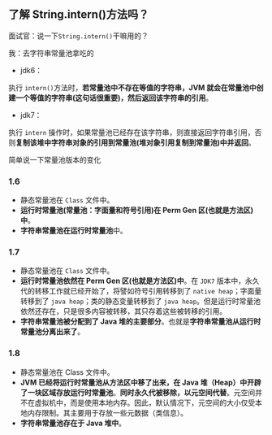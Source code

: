 ## 了解 String.intern()方法吗？

面试官：说一下`String.intern()`干嘛用的？

我：去字符串常量池拿吃的

- jdk6：

执行 `intern()`方法时，**若常量池中不存在等值的字符串，JVM 就会在常量池中创建一个等值的字符串(这句话很重要)，然后返回该字符串的引用**。

- jdk7：

执行 `intern` 操作时，如果常量池已经存在该字符串，则直接返回字符串引用，否则**复制该堆中字符串对象的引用到常量池(堆对象引用复制到常量池)中并返回**。

简单说一下常量池版本的变化

### 1.6

- 静态常量池在 `Class` 文件中。
- **运行时常量池(常量池：字面量和符号引用)在 Perm Gen 区(也就是方法区)中**。
- **字符串常量池在运行时常量池**中。

### 1.7

- 静态常量池在 `Class` 文件中。
- **运行时常量池依然在 Perm Gen 区(也就是方法区)中**。在 `JDK7` 版本中，永久代的转移工作就已经开始了，将譬如符号引用转移到了 `native heap`；字面量转移到了 `java heap`；类的静态变量转移到了 `java heap`。但是运行时常量池依然还存在，只是很多内容被转移，其只存着这些被转移的引用。
- **字符串常量池被分配到了 Java 堆的主要部分**。也就是**字符串常量池从运行时常量池分离出来了**。

### 1.8

- 静态常量池在 Class 文件中。
- **JVM 已经将运行时常量池从方法区中移了出来，在 Java 堆（Heap）中开辟了一块区域存放运行时常量池**。**同时永久代被移除，以元空间代替**。元空间并不在虚拟机中，而是使用本地内存。因此，默认情况下，元空间的大小仅受本地内存限制。其主要用于存放一些元数据（类信息）。
- **字符串常量池存在于 Java 堆中**。

